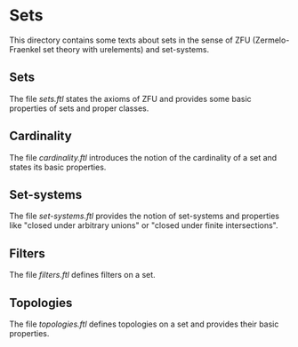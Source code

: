 # Sets

This directory contains some texts about sets in the sense of ZFU
(Zermelo-Fraenkel set theory with urelements) and set-systems.


## Sets

The file _sets.ftl_ states the axioms of ZFU and provides some basic properties
of sets and proper classes.


## Cardinality

The file _cardinality.ftl_ introduces the notion of the cardinality of a set and
states its basic properties.


## Set-systems

The file _set-systems.ftl_ provides the notion of set-systems and properties
like "closed under arbitrary unions" or "closed under finite intersections".


## Filters

The file _filters.ftl_ defines filters on a  set.


## Topologies

The file _topologies.ftl_ defines topologies on a set and provides their basic
properties.
